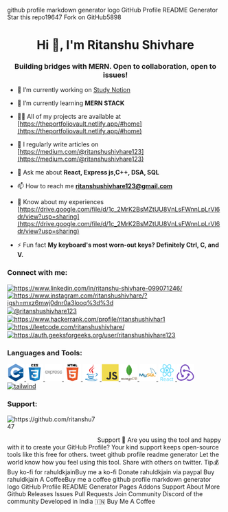 
github profile markdown generator logo
GitHub Profile README Generator
Star this repo19647
Fork on GitHub5898
<h1 align="center">Hi 👋, I'm Ritanshu Shivhare</h1>
<h3 align="center">Building bridges with MERN. Open to collaboration, open to issues!</h3>

- 🔭 I’m currently working on [Study Notion](https://github.com/ritanshu747/studynotions.git)

- 🌱 I’m currently learning **MERN STACK**

- 👨‍💻 All of my projects are available at [https://theportfoliovault.netlify.app/#home](https://theportfoliovault.netlify.app/#home)

- 📝 I regularly write articles on [https://medium.com/@ritanshushivhare123](https://medium.com/@ritanshushivhare123)

- 💬 Ask me about **React, Express js,C++, DSA, SQL**

- 📫 How to reach me **ritanshushivhare123@gmail.com**

- 📄 Know about my experiences [https://drive.google.com/file/d/1c_2MrK2BsMZtUU8VnLsFWnnLpLrVI6dr/view?usp=sharing](https://drive.google.com/file/d/1c_2MrK2BsMZtUU8VnLsFWnnLpLrVI6dr/view?usp=sharing)

- ⚡ Fun fact **My keyboard's most worn-out keys? Definitely Ctrl, C, and V.**

<h3 align="left">Connect with me:</h3>
<p align="left">
<a href="https://linkedin.com/in/https://www.linkedin.com/in/ritanshu-shivhare-099071246/" target="blank"><img align="center" src="https://raw.githubusercontent.com/rahuldkjain/github-profile-readme-generator/master/src/images/icons/Social/linked-in-alt.svg" alt="https://www.linkedin.com/in/ritanshu-shivhare-099071246/" height="30" width="40" /></a>
<a href="https://instagram.com/https://www.instagram.com/ritanshushivhare/?igsh=mxz6mwj0dnr0a3looq%3d%3d" target="blank"><img align="center" src="https://raw.githubusercontent.com/rahuldkjain/github-profile-readme-generator/master/src/images/icons/Social/instagram.svg" alt="https://www.instagram.com/ritanshushivhare/?igsh=mxz6mwj0dnr0a3looq%3d%3d" height="30" width="40" /></a>
<a href="https://medium.com/@ritanshushivhare123" target="blank"><img align="center" src="https://raw.githubusercontent.com/rahuldkjain/github-profile-readme-generator/master/src/images/icons/Social/medium.svg" alt="@ritanshushivhare123" height="30" width="40" /></a>
<a href="https://www.hackerrank.com/https://www.hackerrank.com/profile/ritanshushivhar1" target="blank"><img align="center" src="https://raw.githubusercontent.com/rahuldkjain/github-profile-readme-generator/master/src/images/icons/Social/hackerrank.svg" alt="https://www.hackerrank.com/profile/ritanshushivhar1" height="30" width="40" /></a>
<a href="https://www.leetcode.com/https://leetcode.com/ritanshushivhare/" target="blank"><img align="center" src="https://raw.githubusercontent.com/rahuldkjain/github-profile-readme-generator/master/src/images/icons/Social/leet-code.svg" alt="https://leetcode.com/ritanshushivhare/" height="30" width="40" /></a>
<a href="https://auth.geeksforgeeks.org/user/https://auth.geeksforgeeks.org/user/ritanshushivhare123" target="blank"><img align="center" src="https://raw.githubusercontent.com/rahuldkjain/github-profile-readme-generator/master/src/images/icons/Social/geeks-for-geeks.svg" alt="https://auth.geeksforgeeks.org/user/ritanshushivhare123" height="30" width="40" /></a>
</p>

<h3 align="left">Languages and Tools:</h3>
<p align="left"> <a href="https://www.w3schools.com/cpp/" target="_blank" rel="noreferrer"> <img src="https://raw.githubusercontent.com/devicons/devicon/master/icons/cplusplus/cplusplus-original.svg" alt="cplusplus" width="40" height="40"/> </a> <a href="https://www.w3schools.com/css/" target="_blank" rel="noreferrer"> <img src="https://raw.githubusercontent.com/devicons/devicon/master/icons/css3/css3-original-wordmark.svg" alt="css3" width="40" height="40"/> </a> <a href="https://expressjs.com" target="_blank" rel="noreferrer"> <img src="https://raw.githubusercontent.com/devicons/devicon/master/icons/express/express-original-wordmark.svg" alt="express" width="40" height="40"/> </a> <a href="https://www.w3.org/html/" target="_blank" rel="noreferrer"> <img src="https://raw.githubusercontent.com/devicons/devicon/master/icons/html5/html5-original-wordmark.svg" alt="html5" width="40" height="40"/> </a> <a href="https://www.java.com" target="_blank" rel="noreferrer"> <img src="https://raw.githubusercontent.com/devicons/devicon/master/icons/java/java-original.svg" alt="java" width="40" height="40"/> </a> <a href="https://developer.mozilla.org/en-US/docs/Web/JavaScript" target="_blank" rel="noreferrer"> <img src="https://raw.githubusercontent.com/devicons/devicon/master/icons/javascript/javascript-original.svg" alt="javascript" width="40" height="40"/> </a> <a href="https://www.mongodb.com/" target="_blank" rel="noreferrer"> <img src="https://raw.githubusercontent.com/devicons/devicon/master/icons/mongodb/mongodb-original-wordmark.svg" alt="mongodb" width="40" height="40"/> </a> <a href="https://www.mysql.com/" target="_blank" rel="noreferrer"> <img src="https://raw.githubusercontent.com/devicons/devicon/master/icons/mysql/mysql-original-wordmark.svg" alt="mysql" width="40" height="40"/> </a> <a href="https://reactjs.org/" target="_blank" rel="noreferrer"> <img src="https://raw.githubusercontent.com/devicons/devicon/master/icons/react/react-original-wordmark.svg" alt="react" width="40" height="40"/> </a> <a href="https://redux.js.org" target="_blank" rel="noreferrer"> <img src="https://raw.githubusercontent.com/devicons/devicon/master/icons/redux/redux-original.svg" alt="redux" width="40" height="40"/> </a> <a href="https://tailwindcss.com/" target="_blank" rel="noreferrer"> <img src="https://www.vectorlogo.zone/logos/tailwindcss/tailwindcss-icon.svg" alt="tailwind" width="40" height="40"/> </a> </p>

<h3 align="left">Support:</h3>
<p><a href="https://www.buymeacoffee.com/https://github.com/ritanshu747"> <img align="left" src="https://cdn.buymeacoffee.com/buttons/v2/default-yellow.png" height="50" width="210" alt="https://github.com/ritanshu747" /></a></p><br><br>

Support 🙏
Are you using the tool and happy with it to create your GitHub Profile?
Your kind support keeps open-source tools like this free for others.
tweet github profile readme generator
Let the world know how you feel using this tool. Share with others on twitter.
Tip💰
Buy ko-fi for rahuldkjainBuy me a ko-fi
Donate rahuldkjain via paypal
Buy rahuldkjain A CoffeeBuy me a coffee
github profile markdown generator logo
GitHub Profile README Generator
Pages
Addons
Support
About
More
Github
Releases
Issues
Pull Requests
Join Community
Discord of the community
Developed in India 🇮🇳
Buy Me A Coffee
